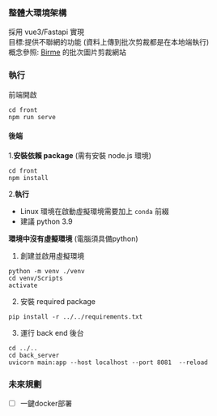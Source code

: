 ### 整體大環境架構
採用 vue3/Fastapi 實現  
目標:提供不聯網的功能 (資料上傳到批次剪裁都是在本地端執行)  
概念參照: [Birme](https://www.birme.net/) 的批次圖片剪裁網站  


### 執行
前端開啟
```
cd front
npm run serve
```

#### 後端
1.**安裝依賴 package** (需有安裝 node.js 環境)
```
cd front
npm install
```

2.**執行**
- Linux 環境在啟動虛擬環境需要加上 `conda` 前綴
- 建議 python 3.9

**環境中沒有虛擬環境** (電腦須具備python)
1. 創建並啟用虛擬環境
```
python -m venv ./venv
cd venv/Scripts
activate
```
2. 安裝 required package
```
pip install -r ../../requirements.txt
```
3. 運行 back end 後台
```
cd ../..
cd back_server
uvicorn main:app --host localhost --port 8081  --reload

```


### 未來規劃
- [ ] 一鍵docker部署

